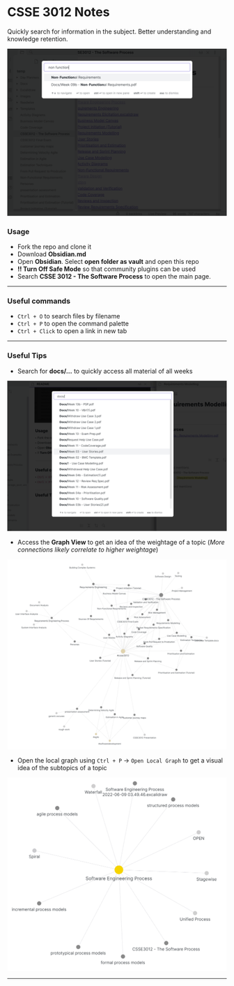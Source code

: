 # CSSE 3012 Notes
Quickly search for information in the subject. Better understanding and knowledge retention.

![](images/usage.png)

### Usage
- Fork the repo and clone it
- Download **Obsidian.md**
- Open **Obsidian**. Select **open folder as vault** and open this repo
- **!! Turn Off Safe Mode** so that community plugins can be used
- Search **CSSE 3012 - The Software Process** to open the main page.
___

### Useful commands
- `Ctrl + O` to search files by filename
- `Ctrl + P` to open the command palette
- `Ctrl + Click` to open a link in new tab

___
### Useful Tips
- Search for **docs/...** to quickly access all material of all weeks

![](images/Pasted%20image%2020220609043551.png)

- Access the **Graph View** to get an idea of the weightage of a topic (*More connections likely correlate to higher weightage*)

![](images/Pasted%20image%2020220609044313.png)


- Open the local graph using `Ctrl + P` -> `Open Local Graph` to get a visual idea of the subtopics of a topic

![](images/Pasted%20image%2020220609044535.png)
___
